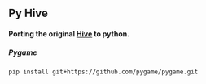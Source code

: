 ## Py Hive
#### Porting the original [Hive](https://github.com/Brentwish/hive/tree/master/hive) to python.

##### Pygame
`pip install git+https://github.com/pygame/pygame.git`
